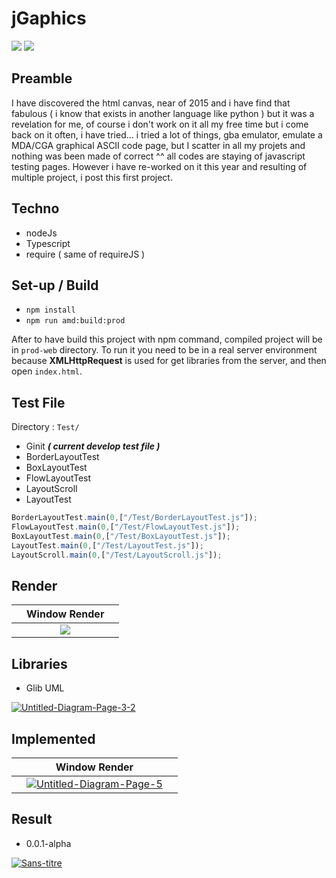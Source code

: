 # jGaphics

<img src="https://img.shields.io/badge/Git version-0.0.1-yellowgreen"/> <img src="https://img.shields.io/github/languages/top/devGnode/jgraphics"/> 

## Preamble

I have discovered the html canvas, near of 2015 and i have find that fabulous  ( i know that exists in another language like python ) but it was a revelation for me, of course i don't work on it all my free time but i come back on it often, i have tried... i tried a lot of things, gba emulator, emulate a MDA/CGA graphical ASCII code page,  but I scatter in all my projets and nothing was been made of correct ^^ all codes are staying of  javascript testing pages.  However i have re-worked on it this year and resulting of multiple project, i post this first project. 

## Techno

- nodeJs
- Typescript
- require ( same of requireJS )

## Set-up / Build

- `npm install`
- `npm run amd:build:prod`

After to have build this project with npm command, compiled project will be in `prod-web` directory.
To run it you need to be in a real server environment because **XMLHttpRequest** is used for get libraries from the server, and then open `index.html`.


## Test File

Directory : `Test/`

- Ginit ***( current develop test file )***
- BorderLayoutTest
- BoxLayoutTest
- FlowLayoutTest
- LayoutScroll
- LayoutTest

````typescript
BorderLayoutTest.main(0,["/Test/BorderLayoutTest.js"]);
FlowLayoutTest.main(0,["/Test/FlowLayoutTest.js"]);
BoxLayoutTest.main(0,["/Test/BoxLayoutTest.js"]);
LayoutTest.main(0,["/Test/LayoutTest.js"]);
LayoutScroll.main(0,["/Test/LayoutScroll.js"]);
````
## Render 

|  | Window Render    |  |
| :--------------- |:---------------:| -----:|
|   |<img src="https://i.ibb.co/vdk7QB5/framerender.png">| |

## Libraries

- Glib UML

<a href="https://ibb.co/ysXscpR"><img src="https://i.ibb.co/6sms78Z/Untitled-Diagram-Page-3-2.png" alt="Untitled-Diagram-Page-3-2" border="0"></a>

## Implemented

|  | Window Render    |  |
| :--------------- |:---------------:| -----:|
|   |<a href="https://ibb.co/F51qK1C"><img src="https://i.ibb.co/9b03N0S/Untitled-Diagram-Page-5.png" alt="Untitled-Diagram-Page-5" border="0" /></a>| |

## Result

- 0.0.1-alpha

<a href="https://ibb.co/xMKLgXd"><img src="https://i.ibb.co/fCVFNqL/Sans-titre.png" alt="Sans-titre" border="0"></a>
